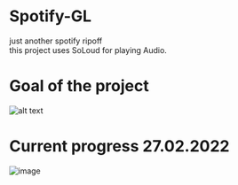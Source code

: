 # Spotify-GL 
just another spotify ripoff                
this project uses SoLoud for playing Audio.                


# Goal of the project
![alt text](https://github.com/Vasika-uso/gui-library/blob/main/what_im_trying_to_achieve.jpg)
# Current progress 27.02.2022
![image](https://user-images.githubusercontent.com/83570527/155890023-e345cd5d-9254-4387-930e-82b60b2aac8d.png)

